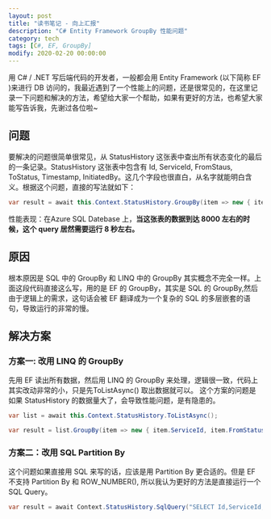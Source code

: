 ```yaml
---
layout: post
title: "读书笔记 - 向上汇报"
description: "C# Entity Framework GroupBy 性能问题"
category: tech
tags: [C#, EF, GroupBy]
modify: 2020-02-20 00:00:00
---
```

用 C# / .NET 写后端代码的开发者，一般都会用 Entity Framework (以下简称 EF )来进行 DB 访问的，我最近遇到了一个性能上的问题，还是很常见的，在这里记录一下问题和解决的方法，希望给大家一个帮助，如果有更好的方法，也希望大家能写告诉我，先谢过各位啦~


## 问题
要解决的问题很简单很常见，从 StatusHistory 这张表中查出所有状态变化的最后的一条记录。StatusHistory 这张表中包含有 Id, ServiceId, FromStaus, ToStatus, Timestamp, InitiatedBy。这几个字段也很直白，从名字就能明白含义。根据这个问题，直接的写法就如下：
``` C#
var result = await this.Context.StatusHistory.GroupBy(item => new { item.ServiceId, item.FromStatus, item.ToStatus }).Select(group => group.OrderByDescending(i => i.Timestamp).FirstOrDefault()).ToListAsync();
```
性能表现：在Azure SQL Datebase 上，**当这张表的数据到达 8000 左右的时候，这个 query 居然需要运行 8 秒左右。**

## 原因
根本原因是 SQL 中的 GroupBy 和 LINQ 中的 GroupBy 其实概念不完全一样。上面这段代码直接这么写，用的是 EF 的 GroupBy，其实是 SQL 的 GroupBy,然后由于逻辑上的需求，这句话会被 EF 翻译成为一个复杂的 SQL 的多层嵌套的语句，导致运行的非常的慢。

## 解决方案
### 方案一: 改用 LINQ 的 GroupBy
先用 EF 读出所有数据，然后用 LINQ 的 GroupBy 来处理，逻辑很一致，代码上其实改动非常的小，只是先ToListAsync() 取出数据就可以。
这个方案的问题是如果 StatusHistory 的数据量大了，会导致性能问题，是有隐患的。
``` C#
var list = await this.Context.StatusHistory.ToListAsync();

var result = list.GroupBy(item => new { item.ServiceId, item.FromStatus, item.ToStatus }).Select(group => group.OrderByDescending(i => i.Timestamp).FirstOrDefault()).ToList();
```
### 方案二：改用 SQL Partition By 
这个问题如果直接用 SQL 来写的话，应该是用 Partition By 更合适的。但是 EF 不支持 Partition By 和 ROW_NUMBER(), 所以我认为更好的方法是直接运行一个 SQL Query。
``` c#
var result = await Context.StatusHistory.SqlQuery("SELECT Id,ServiceId,FromStatus,ToStatus,Timestamp,InitiatedBy FROM ( SELECT Id,ServiceId,FromStatus,ToStatus,Timestamp,InitiatedBy ,ROW_NUMBER() OVER (PARTITION BY ServiceId,FromStatus,ToStatus order by Timestamp desc) as [ROWNYMBER] FROM [Service].[StatusHistory] ) as H WHERE [ROWNYMBER] = 1 ").ToListAsync()
```
